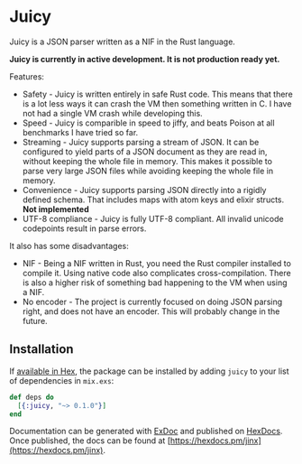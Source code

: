 # Juicy

Juicy is a JSON parser written as a NIF in the Rust language.

**Juicy is currently in active development. It is not production ready yet.**

Features:

* Safety - Juicy is written entirely in safe Rust code. This means that there is a lot less ways it can crash the VM then something written in C. I have not had a single VM crash while developing this.
* Speed - Juicy is comparible in speed to jiffy, and beats Poison at all benchmarks I have tried so far.
* Streaming - Juicy supports parsing a stream of JSON. It can be configured to yield parts of a JSON document as they are read in, without keeping the whole file in memory. This makes it possible to parse very large JSON files while avoiding keeping the whole file in memory.
* Convenience - Juicy supports parsing JSON directly into a rigidly defined schema. That includes maps with atom keys and elixir structs. **Not implemented**
* UTF-8 compliance - Juicy is fully UTF-8 compliant. All invalid unicode codepoints result in parse errors.

It also has some disadvantages:

* NIF - Being a NIF written in Rust, you need the Rust compiler installed to compile it. Using native code also complicates cross-compilation. There is also a higher risk of something bad happening to the VM when using a NIF.
* No encoder - The project is currently focused on doing JSON parsing right, and does not have an encoder. This will probably change in the future.

## Installation

If [available in Hex](https://hex.pm/docs/publish), the package can be installed
by adding `juicy` to your list of dependencies in `mix.exs`:

```elixir
def deps do
  [{:juicy, "~> 0.1.0"}]
end
```

Documentation can be generated with [ExDoc](https://github.com/elixir-lang/ex_doc)
and published on [HexDocs](https://hexdocs.pm). Once published, the docs can
be found at [https://hexdocs.pm/jinx](https://hexdocs.pm/jinx).

